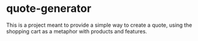 # quote-generator
This is a project meant to provide a simple way to create a quote, using the shopping cart as a metaphor with products and features.
